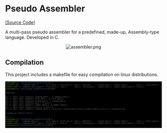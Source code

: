 # Pseudo Assembler

[[Source Code]][src]

[src]:          https://github.com/MyNameIsHeart/pseudo_assembler/source

A multi-pass pseudo assembler for a predefined, made-up, Assembly-type language.
Developed in C.

<p align="center">
    <img src="./images/assembler.png" alt="assembler.png" width="499" height="133">
</p>

## Compilation

This project includes a makefile for easy compilation on linux distributions. 

<p align="center">
  <img src="./images/make.png" alt="make_example.png">
</p>
